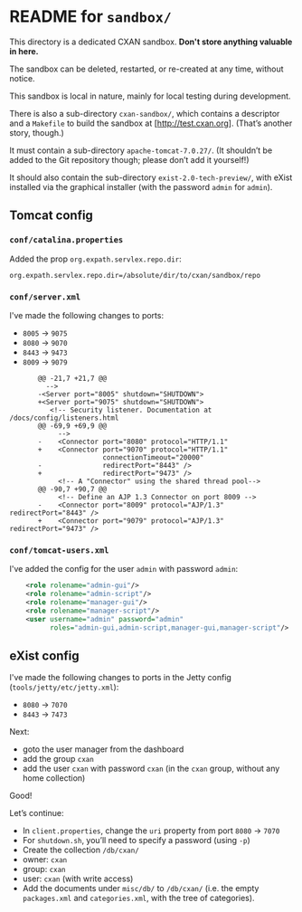 # README for `sandbox/`

This directory is a dedicated CXAN sandbox.  **Don't store anything
valuable in here.**

The sandbox can be deleted, restarted, or re-created at any time,
without notice.

This sandbox is local in nature, mainly for local testing during
development.

There is also a sub-directory `cxan-sandbox/`, which contains a
descriptor and a `Makefile` to build the sandbox at
[http://test.cxan.org]. (That’s another story, though.)

It must contain a sub-directory `apache-tomcat-7.0.27/`.  (It
shouldn’t be added to the Git repository though; please don’t add it
yourself!)

It should also contain the sub-directory `exist-2.0-tech-preview/`,
with eXist installed via the graphical installer (with the password
`admin` for `admin`).



## Tomcat config


### `conf/catalina.properties`

Added the prop `org.expath.servlex.repo.dir`:

    org.expath.servlex.repo.dir=/absolute/dir/to/cxan/sandbox/repo


### `conf/server.xml`

I've made the following changes to ports:

- `8005` → `9075`
- `8080` → `9070`
- `8443` → `9473`
- `8009` → `9079`

```
       @@ -21,7 +21,7 @@
         -->
       -<Server port="8005" shutdown="SHUTDOWN">
       +<Server port="9075" shutdown="SHUTDOWN">
          <!-- Security listener. Documentation at /docs/config/listeners.html
       @@ -69,9 +69,9 @@
            -->
       -    <Connector port="8080" protocol="HTTP/1.1" 
       +    <Connector port="9070" protocol="HTTP/1.1" 
                       connectionTimeout="20000" 
       -               redirectPort="8443" />
       +               redirectPort="9473" />
            <!-- A "Connector" using the shared thread pool-->
       @@ -90,7 +90,7 @@
            <!-- Define an AJP 1.3 Connector on port 8009 -->
       -    <Connector port="8009" protocol="AJP/1.3" redirectPort="8443" />
       +    <Connector port="9079" protocol="AJP/1.3" redirectPort="9473" />
```


### `conf/tomcat-users.xml`

I've added the config for the user `admin` with password `admin`:

```xml
    <role rolename="admin-gui"/>
    <role rolename="admin-script"/>
    <role rolename="manager-gui"/>
    <role rolename="manager-script"/>
    <user username="admin" password="admin"
          roles="admin-gui,admin-script,manager-gui,manager-script"/>
```


## eXist config

I've made the following changes to ports in the Jetty config 
(`tools/jetty/etc/jetty.xml`):

- `8080` → `7070`
- `8443` → `7473`

Next: 

- goto the user manager from the dashboard
- add the group `cxan`
- add the user `cxan` with password `cxan` (in the `cxan` group, 
  without any home collection)

Good!  

Let’s continue:

- In `client.properties`, change the `uri` property from port 
  `8080` → `7070`
- For `shutdown.sh`, you’ll need to specify a password (using `-p`) 
- Create the collection `/db/cxan/`
 - owner: `cxan` 
 - group: `cxan`
 - user: `cxan` (with write access)
- Add the documents under `misc/db/` to `/db/cxan/` 
  (i.e. the empty `packages.xml` and `categories.xml`, 
  with the tree of categories).

